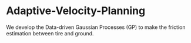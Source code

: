 # Adaptive-Velocity-Planning
We develop the Data-driven Gaussian Processes (GP) to make the friction estimation between tire and ground. 
